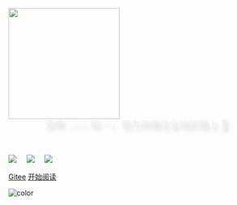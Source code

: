 <br>

<img width="220px" src="https://gitee.com/veal98/images/raw/master/img/LogoMakr_7iKG43.png">

<!-- 
<div style = "font-weight: 500; font-size: 1.8rem; 
    color: #fff; text-align: center;
    text-shadow: 0.3rem 0.3rem 0.4rem rgba(0,0,0,.15);
    line-height: 1.2;">
    CS Wiki
</div>-->

<div style = "font-weight: 100; font-size: 1.2rem; 
    color: #eee; text-align: center;
    text-shadow: 0.3rem 0.3rem 0.4rem rgba(0,0,0,.15);
    line-height: 1.2;">
    双修 Java 和 AI，努力奔跑在全栈的路上 🏃‍
</div>

<!-- <span id="busuanzi_container_site_pv" style='display:none; color:#eee'>
    👀 总访问量：<span id="busuanzi_value_site_pv"></span> 次
</span>

<span id="busuanzi_container_site_uv" style='display:none; color:#eee' >
    | 🏃‍ 总访客数：<span id="busuanzi_value_site_uv"></span> 人
</span> -->

<br>
<br>

![](https://svg.hamm.cn/gitee.svg?user=veal98&project=CS-Wiki&type=star&color=5d71ca&radius=3) &nbsp;&nbsp;&nbsp;
![](https://svg.hamm.cn/gitee.svg?user=veal98&project=CS-Wiki&type=fork&color=5d71ca&radius=3) &nbsp;&nbsp;&nbsp;
![]( https://svg.hamm.cn/badge.svg?key=author&value=小牛肉&color=6cb54e&radius=3)


[<i class="fa fa-github-alt fa-1x"></i> Gitee](https://gitee.com/veal98/CS-Wiki)
[<i class="fa fa-spinner fa-spin"></i> 开始阅读](README.md)

<!-- 背景图片 -->
<!-- ![](https://gitee.com/veal98/images/raw/master/img/20200625113322.jpg) -->
![color](#333333)

